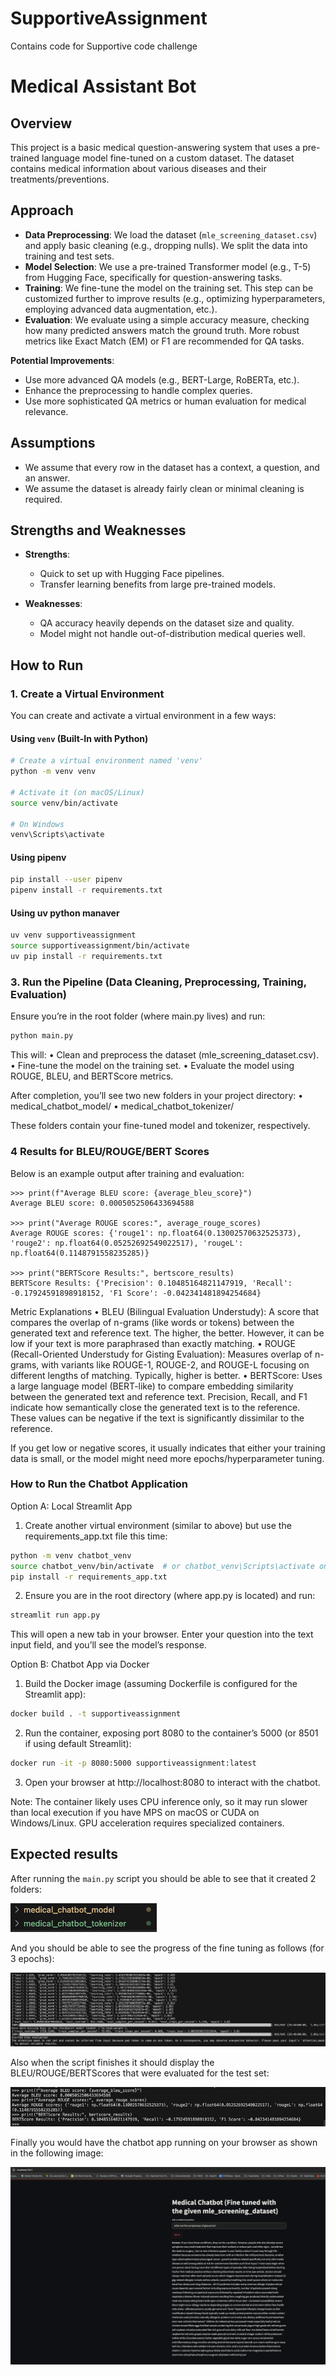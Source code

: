 # SupportiveAssignment
Contains code for Supportive code challenge

# Medical Assistant Bot

## Overview

This project is a basic medical question-answering system that uses a pre-trained language model fine-tuned on a custom dataset. The dataset contains medical information about various diseases and their treatments/preventions.

## Approach

- **Data Preprocessing**: We load the dataset (`mle_screening_dataset.csv`) and apply basic cleaning (e.g., dropping nulls). We split the data into training and test sets.  
- **Model Selection**: We use a pre-trained Transformer model (e.g., T-5) from Hugging Face, specifically for question-answering tasks.  
- **Training**: We fine-tune the model on the training set. This step can be customized further to improve results (e.g., optimizing hyperparameters, employing advanced data augmentation, etc.).  
- **Evaluation**: We evaluate using a simple accuracy measure, checking how many predicted answers match the ground truth. More robust metrics like Exact Match (EM) or F1 are recommended for QA tasks.

**Potential Improvements**:

- Use more advanced QA models (e.g., BERT-Large, RoBERTa, etc.).  
- Enhance the preprocessing to handle complex queries.  
- Use more sophisticated QA metrics or human evaluation for medical relevance.

## Assumptions

- We assume that every row in the dataset has a context, a question, and an answer.  
- We assume the dataset is already fairly clean or minimal cleaning is required.

## Strengths and Weaknesses

- **Strengths**:  
  - Quick to set up with Hugging Face pipelines.  
  - Transfer learning benefits from large pre-trained models.

- **Weaknesses**:  
  - QA accuracy heavily depends on the dataset size and quality.  
  - Model might not handle out-of-distribution medical queries well.

## How to Run

### 1. Create a Virtual Environment

You can create and activate a virtual environment in a few ways:

#### Using `venv` (Built-In with Python)

```bash
# Create a virtual environment named 'venv'
python -m venv venv

# Activate it (on macOS/Linux)
source venv/bin/activate

# On Windows
venv\Scripts\activate
```

#### Using pipenv

```bash 
pip install --user pipenv
pipenv install -r requirements.txt
```

#### Using uv python manaver

```bash
uv venv supportiveassignment
source supportiveassignment/bin/activate
uv pip install -r requirements.txt
```

### 3. Run the Pipeline (Data Cleaning, Preprocessing, Training, Evaluation)

Ensure you’re in the root folder (where main.py lives) and run:

```bash
python main.py
```

This will:
• Clean and preprocess the dataset (mle_screening_dataset.csv).
• Fine-tune the model on the training set.
• Evaluate the model using ROUGE, BLEU, and BERTScore metrics.

After completion, you’ll see two new folders in your project directory:
• medical_chatbot_model/
• medical_chatbot_tokenizer/

These folders contain your fine-tuned model and tokenizer, respectively.


### 4 Results for BLEU/ROUGE/BERT Scores

Below is an example output after training and evaluation:

```
>>> print(f"Average BLEU score: {average_bleu_score}")
Average BLEU score: 0.0005052506433694588

>>> print("Average ROUGE scores:", average_rouge_scores)
Average ROUGE scores: {'rouge1': np.float64(0.13002570632525373), 'rouge2': np.float64(0.05252692549022517), 'rougeL': np.float64(0.1148791558235285)}

>>> print("BERTScore Results:", bertscore_results)
BERTScore Results: {'Precision': 0.10485164821147919, 'Recall': -0.17924591898918152, 'F1 Score': -0.042341481894254684}
```


Metric Explanations
• BLEU (Bilingual Evaluation Understudy):
A score that compares the overlap of n-grams (like words or tokens) between the generated text and reference text. The higher, the better. However, it can be low if your text is more paraphrased than exactly matching.
• ROUGE (Recall-Oriented Understudy for Gisting Evaluation):
Measures overlap of n-grams, with variants like ROUGE-1, ROUGE-2, and ROUGE-L focusing on different lengths of matching. Typically, higher is better.
• BERTScore:
Uses a large language model (BERT-like) to compare embedding similarity between the generated text and reference text. Precision, Recall, and F1 indicate how semantically close the generated text is to the reference. These values can be negative if the text is significantly dissimilar to the reference.

If you get low or negative scores, it usually indicates that either your training data is small, or the model might need more epochs/hyperparameter tuning.


### How to Run the Chatbot Application

Option A: Local Streamlit App
1.	Create another virtual environment (similar to above) but use the requirements_app.txt file this time:

```bash 
python -m venv chatbot_venv
source chatbot_venv/bin/activate  # or chatbot_venv\Scripts\activate on Windows
pip install -r requirements_app.txt
```

2.	Ensure you are in the root directory (where app.py is located) and run:

```bash 
streamlit run app.py
```
This will open a new tab in your browser. Enter your question into the text input field, and you’ll see the model’s response.

Option B: Chatbot App via Docker
1.	Build the Docker image (assuming Dockerfile is configured for the Streamlit app):

```bash
docker build . -t supportiveassignment
```

2.	Run the container, exposing port 8080 to the container’s 5000 (or 8501 if using default Streamlit):

```bash
docker run -it -p 8080:5000 supportiveassignment:latest
```

3.	Open your browser at http://localhost:8080 to interact with the chatbot.

Note: The container likely uses CPU inference only, so it may run slower than local execution if you have MPS on macOS or CUDA on Windows/Linux. GPU acceleration requires specialized containers.


## Expected results

After running the `main.py` script you should be able to see that it created 2 folders:

![fine tuned model and tokenizer](images/folders.png)

And you should be able to see the progress of the fine tuning as follows (for 3 epochs):

![Fine tuning progress](images/training_evaluation.png)

Also when the script finishes it should display the BLEU/ROUGE/BERTScores that were evaluated for the test set:

![BLEU/ROUGE/BERT scores](images/rouge_bleu_scores.png)

Finally you would have the chatbot app running on your browser as shown in the following image:

![Working chatbot app](images/chatbot.png)